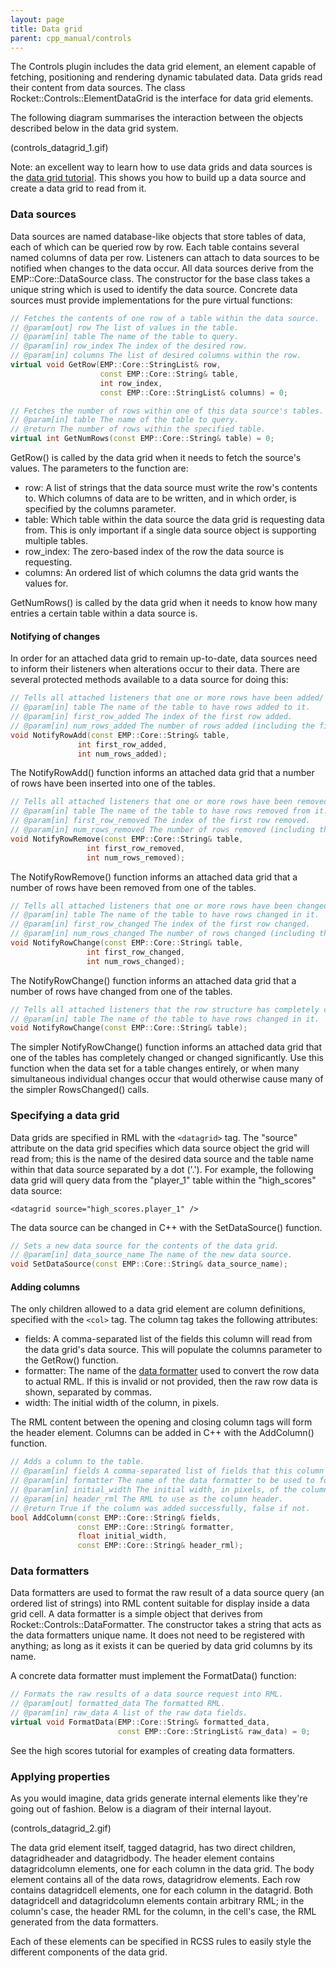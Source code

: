 ```yaml
---
layout: page
title: Data grid
parent: cpp_manual/controls
---
```


The Controls plugin includes the data grid element, an element capable of fetching, positioning and rendering dynamic tabulated data. Data grids read their content from data sources. The class Rocket::Controls::ElementDataGrid is the interface for data grid elements.

The following diagram summarises the interaction between the objects described below in the data grid system.

(controls_datagrid_1.gif)

Note: an excellent way to learn how to use data grids and data sources is the [data grid tutorial](../../tutorials/data_grid.html). This shows you how to build up a data source and create a data grid to read from it.

### Data sources

Data sources are named database-like objects that store tables of data, each of which can be queried row by row. Each table contains several named columns of data per row. Listeners can attach to data sources to be notified when changes to the data occur. All data sources derive from the EMP::Core::DataSource class. The constructor for the base class takes a unique string which is used to identify the data source. Concrete data sources must provide implementations for the pure virtual functions:

```cpp
// Fetches the contents of one row of a table within the data source.
// @param[out] row The list of values in the table.
// @param[in] table The name of the table to query.
// @param[in] row_index The index of the desired row.
// @param[in] columns The list of desired columns within the row.
virtual void GetRow(EMP::Core::StringList& row,
                    const EMP::Core::String& table,
                    int row_index,
                    const EMP::Core::StringList& columns) = 0;

// Fetches the number of rows within one of this data source's tables.
// @param[in] table The name of the table to query.
// @return The number of rows within the specified table.
virtual int GetNumRows(const EMP::Core::String& table) = 0;
```

GetRow() is called by the data grid when it needs to fetch the source's values. The parameters to the function are:

* row: A list of strings that the data source must write the row's contents to. Which columns of data are to be written, and in which order, is specified by the columns parameter.
* table: Which table within the data source the data grid is requesting data from. This is only important if a single data source object is supporting multiple tables.
* row_index: The zero-based index of the row the data source is requesting.
* columns: An ordered list of which columns the data grid wants the values for. 

GetNumRows() is called by the data grid when it needs to know how many entries a certain table within a data source is.

#### Notifying of changes

In order for an attached data grid to remain up-to-date, data sources need to inform their listeners when alterations occur to their data. There are several protected methods available to a data source for doing this:

```cpp
// Tells all attached listeners that one or more rows have been added/ to the data source.
// @param[in] table The name of the table to have rows added to it.
// @param[in] first_row_added The index of the first row added.
// @param[in] num_rows_added The number of rows added (including the first row).
void NotifyRowAdd(const EMP::Core::String& table,
               int first_row_added,
               int num_rows_added);
```

The NotifyRowAdd() function informs an attached data grid that a number of rows have been inserted into one of the tables.

```cpp
// Tells all attached listeners that one or more rows have been removed from the data source.
// @param[in] table The name of the table to have rows removed from it.
// @param[in] first_row_removed The index of the first row removed.
// @param[in] num_rows_removed The number of rows removed (including the first row).
void NotifyRowRemove(const EMP::Core::String& table,
                 int first_row_removed,
                 int num_rows_removed);
```

The NotifyRowRemove() function informs an attached data grid that a number of rows have been removed from one of the tables.

```cpp
// Tells all attached listeners that one or more rows have been changed in the data source.
// @param[in] table The name of the table to have rows changed in it.
// @param[in] first_row_changed The index of the first row changed.
// @param[in] num_rows_changed The number of rows changed (including the first row).
void NotifyRowChange(const EMP::Core::String& table,
                 int first_row_changed,
                 int num_rows_changed);
```

The NotifyRowChange() function informs an attached data grid that a number of rows have changed from one of the tables.

```cpp
// Tells all attached listeners that the row structure has completely changed in the data source.
// @param[in] table The name of the table to have rows changed in it.
void NotifyRowChange(const EMP::Core::String& table);
```

The simpler NotifyRowChange() function informs an attached data grid that one of the tables has completely changed or changed significantly. Use this function when the data set for a table changes entirely, or when many simultaneous individual changes occur that would otherwise cause many of the simpler RowsChanged() calls.

### Specifying a data grid

Data grids are specified in RML with the `<datagrid>` tag. The "source" attribute on the data grid specifies which data source object the grid will read from; this is the name of the desired data source and the table name within that data source separated by a dot ('.'). For example, the following data grid will query data from the "player_1" table within the "high_scores" data source:

```
<datagrid source="high_scores.player_1" />
```

The data source can be changed in C++ with the SetDataSource() function.

```cpp
// Sets a new data source for the contents of the data grid.
// @param[in] data_source_name The name of the new data source.
void SetDataSource(const EMP::Core::String& data_source_name);
```

#### Adding columns

The only children allowed to a data grid element are column definitions, specified with the `<col>` tag. The column tag takes the following attributes:

* fields: A comma-separated list of the fields this column will read from the data grid's data source. This will populate the columns parameter to the GetRow() function.
* formatter: The name of the [data formatter](#data-formatters) used to convert the row data to actual RML. If this is invalid or not provided, then the raw row data is shown, separated by commas.
* width: The initial width of the column, in pixels. 

The RML content between the opening and closing column tags will form the header element. Columns can be added in C++ with the AddColumn() function.

```cpp
// Adds a column to the table.
// @param[in] fields A comma-separated list of fields that this column reads from the data source.
// @param[in] formatter The name of the data formatter to be used to format the raw column data into RML.
// @param[in] initial_width The initial width, in pixels, of the column.
// @param[in] header_rml The RML to use as the column header.
// @return True if the column was added successfully, false if not.
bool AddColumn(const EMP::Core::String& fields,
               const EMP::Core::String& formatter,
               float initial_width,
               const EMP::Core::String& header_rml);
```

### Data formatters

Data formatters are used to format the raw result of a data source query (an ordered list of strings) into RML content suitable for display inside a data grid cell. A data formatter is a simple object that derives from Rocket::Controls::DataFormatter. The constructor takes a string that acts as the data formatters unique name. It does not need to be registered with anything; as long as it exists it can be queried by data grid columns by its name.

A concrete data formatter must implement the FormatData() function:

```cpp
// Formats the raw results of a data source request into RML.
// @param[out] formatted_data The formatted RML.
// @param[in] raw_data A list of the raw data fields.
virtual void FormatData(EMP::Core::String& formatted_data,
                        const EMP::Core::StringList& raw_data) = 0;
```

See the high scores tutorial for examples of creating data formatters.

### Applying properties

As you would imagine, data grids generate internal elements like they're going out of fashion. Below is a diagram of their internal layout.

(controls_datagrid_2.gif)

The data grid element itself, tagged datagrid, has two direct children, datagridheader and datagridbody. The header element contains datagridcolumn elements, one for each column in the data grid. The body element contains all of the data rows, datagridrow elements. Each row contains datagridcell elements, one for each column in the datagrid. Both datagridcell and datagridcolumn elements contain arbitrary RML; in the column's case, the header RML for the column, in the cell's case, the RML generated from the data formatters.

Each of these elements can be specified in RCSS rules to easily style the different components of the data grid. 
